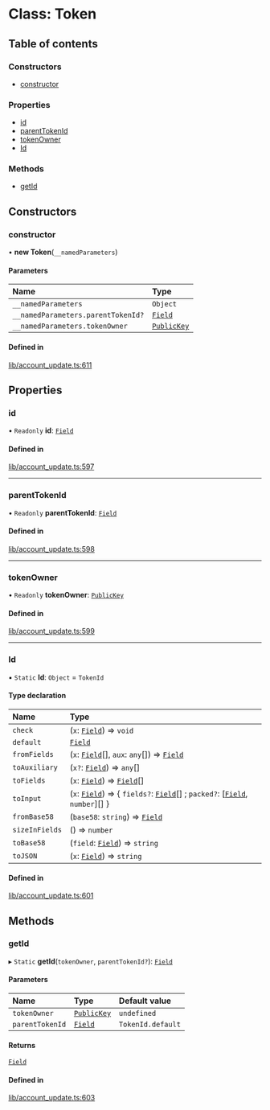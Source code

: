 # Class: Token

## Table of contents

### Constructors

- [constructor](Token.md#constructor)

### Properties

- [id](Token.md#id)
- [parentTokenId](Token.md#parenttokenid)
- [tokenOwner](Token.md#tokenowner)
- [Id](Token.md#id-1)

### Methods

- [getId](Token.md#getid)

## Constructors

### constructor

• **new Token**(`__namedParameters`)

#### Parameters

| Name | Type |
| :------ | :------ |
| `__namedParameters` | `Object` |
| `__namedParameters.parentTokenId?` | [`Field`](Field.md) |
| `__namedParameters.tokenOwner` | [`PublicKey`](Types.PublicKey.md) |

#### Defined in

[lib/account_update.ts:611](https://github.com/o1-labs/snarkyjs/blob/531db432/src/lib/account_update.ts#L611)

## Properties

### id

• `Readonly` **id**: [`Field`](Field.md)

#### Defined in

[lib/account_update.ts:597](https://github.com/o1-labs/snarkyjs/blob/531db432/src/lib/account_update.ts#L597)

___

### parentTokenId

• `Readonly` **parentTokenId**: [`Field`](Field.md)

#### Defined in

[lib/account_update.ts:598](https://github.com/o1-labs/snarkyjs/blob/531db432/src/lib/account_update.ts#L598)

___

### tokenOwner

• `Readonly` **tokenOwner**: [`PublicKey`](Types.PublicKey.md)

#### Defined in

[lib/account_update.ts:599](https://github.com/o1-labs/snarkyjs/blob/531db432/src/lib/account_update.ts#L599)

___

### Id

▪ `Static` **Id**: `Object` = `TokenId`

#### Type declaration

| Name | Type |
| :------ | :------ |
| `check` | (`x`: [`Field`](Field.md)) => `void` |
| `default` | [`Field`](Field.md) |
| `fromFields` | (`x`: [`Field`](Field.md)[], `aux`: `any`[]) => [`Field`](Field.md) |
| `toAuxiliary` | (`x?`: [`Field`](Field.md)) => `any`[] |
| `toFields` | (`x`: [`Field`](Field.md)) => [`Field`](Field.md)[] |
| `toInput` | (`x`: [`Field`](Field.md)) => { `fields?`: [`Field`](Field.md)[] ; `packed?`: [[`Field`](Field.md), `number`][]  } |
| `fromBase58` | (`base58`: `string`) => [`Field`](Field.md) |
| `sizeInFields` | () => `number` |
| `toBase58` | (`field`: [`Field`](Field.md)) => `string` |
| `toJSON` | (`x`: [`Field`](Field.md)) => `string` |

#### Defined in

[lib/account_update.ts:601](https://github.com/o1-labs/snarkyjs/blob/531db432/src/lib/account_update.ts#L601)

## Methods

### getId

▸ `Static` **getId**(`tokenOwner`, `parentTokenId?`): [`Field`](Field.md)

#### Parameters

| Name | Type | Default value |
| :------ | :------ | :------ |
| `tokenOwner` | [`PublicKey`](Types.PublicKey.md) | `undefined` |
| `parentTokenId` | [`Field`](Field.md) | `TokenId.default` |

#### Returns

[`Field`](Field.md)

#### Defined in

[lib/account_update.ts:603](https://github.com/o1-labs/snarkyjs/blob/531db432/src/lib/account_update.ts#L603)
